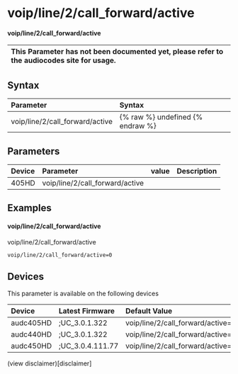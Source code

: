 ﻿---
description: voip/line/2/call_forward/active
search: false
---

# voip/line/2/call_forward/active

#### voip/line/2/call_forward/active


| This Parameter has not been documented yet, please refer to the audiocodes site for usage.  |
| :--- |

## Syntax
| Parameter | Syntax |
| :--- | :--- |
|voip/line/2/call_forward/active | {% raw %} undefined {% endraw %} |

## Parameters
|Device|Parameter|value|Description|
|:---|:---|:---|:---|
| 405HD | voip/line/2/call_forward/active |  |  |

## Examples
#### voip/line/2/call_forward/active

voip/line/2/call_forward/active

```
voip/line/2/call_forward/active=0
```

## Devices
This parameter is available on the following devices

| Device | Latest Firmware | Default Value |
|:---|:---|:---|
| audc405HD | ;UC_3.0.1.322 | voip/line/2/call_forward/active=0 
| audc440HD | ;UC_3.0.1.322 | voip/line/2/call_forward/active=0 
| audc450HD | ;UC_3.0.4.111.77 | voip/line/2/call_forward/active=0 

(view disclaimer)[disclaimer]
